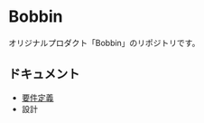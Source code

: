# Bobbin

オリジナルプロダクト「Bobbin」のリポジトリです。

## ドキュメント

- [要件定義](/documents/requirements_definition.md)
- 設計
